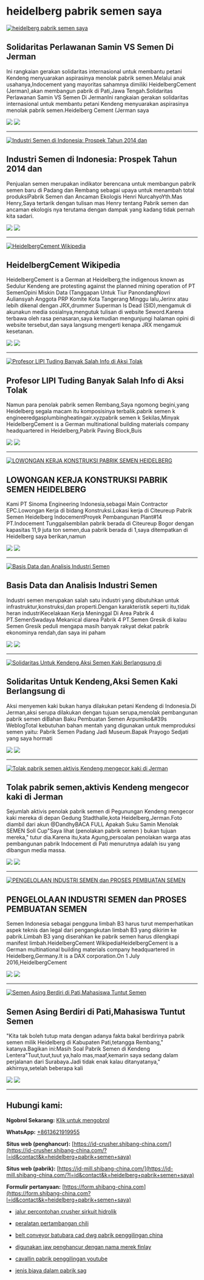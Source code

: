 # heidelberg pabrik semen saya

<a href="https://swt.shibang-china.com/?l=id&img&k=heidelberg+pabrik+semen+saya" target="_blank">![heidelberg pabrik semen saya](http://static.shibang-china.com/all-800x300/619.jpg)</a>

## Solidaritas Perlawanan Samin VS Semen Di Jerman
Ini rangkaian gerakan solidaritas internasional untuk membantu petani Kendeng menyuarakan aspirasinya menolak pabrik semen.Melalui anak usahanya,Indocement yang mayoritas sahamnya dimiliki HeidelbergCement (Jerman),akan membangun pabrik di Pati,Jawa Tengah.Solidaritas Perlawanan Samin VS Semen Di JermanIni rangkaian gerakan solidaritas internasional untuk membantu petani Kendeng menyuarakan aspirasinya menolak pabrik semen.Heidelberg Cement (Jerman saya


<a href="https://whatsapp.shibangsoft.com/WhatsApp.php" target="_blank" title="WhatsApp">![](http://static.shibang-china.com/icon/whatsapp.png)</a> <a href="https://swt.shibang-china.com/?l=id&icon&k=heidelberg+pabrik+semen+saya" target="_blank">![](http://static.shibang-china.com/icon/chat-id.png)</a>

---

<a href="https://swt.shibang-china.com/?l=id&img&k=heidelberg+pabrik+semen+saya" target="_blank">![Industri Semen di Indonesia: Prospek Tahun 2014 dan](http://static.shibang-china.com/all-800x300/1209.jpg)</a>

## Industri Semen di Indonesia: Prospek Tahun 2014 dan
Penjualan semen merupakan indikator berencana untuk membangun pabrik semen baru di Padang dan Rembang sebagai upaya untuk menambah total produksiPabrik Semen dan Ancaman Ekologis Henri NurcahyoYth.Mas Henry,Saya tertarik dengan tulisan mas Henry tentang Pabrik semen dan ancaman ekologis nya terutama dengan dampak yang kadang tidak pernah kita sadari.


<a href="https://whatsapp.shibangsoft.com/WhatsApp.php" target="_blank" title="WhatsApp">![](http://static.shibang-china.com/icon/whatsapp.png)</a> <a href="https://swt.shibang-china.com/?l=id&icon&k=heidelberg+pabrik+semen+saya" target="_blank">![](http://static.shibang-china.com/icon/chat-id.png)</a>

---

<a href="https://swt.shibang-china.com/?l=id&img&k=heidelberg+pabrik+semen+saya" target="_blank">![HeidelbergCement Wikipedia](http://static.shibang-china.com/all-800x300/1002.jpg)</a>

## HeidelbergCement Wikipedia
HeidelbergCement is a German at Heidelberg,the indigenous known as Sedulur Kendeng are protesting against the planned mining operation of PT SemenOpini Miskin Data (Tanggapan Untuk Tiur PanondangNovri Auliansyah Anggota PRP Komite Kota Tangerang Minggu lalu,Jerinx atau lebih dikenal dengan JRX,drummer Superman Is Dead (SID),mengamuk di akunakun media sosialnya,mengutuk tulisan di website Seword.Karena terbawa oleh rasa penasaran,saya kemudian mengunjungi halaman opini di website tersebut,dan saya langsung mengerti kenapa JRX mengamuk kesetanan.


<a href="https://whatsapp.shibangsoft.com/WhatsApp.php" target="_blank" title="WhatsApp">![](http://static.shibang-china.com/icon/whatsapp.png)</a> <a href="https://swt.shibang-china.com/?l=id&icon&k=heidelberg+pabrik+semen+saya" target="_blank">![](http://static.shibang-china.com/icon/chat-id.png)</a>

---

<a href="https://swt.shibang-china.com/?l=id&img&k=heidelberg+pabrik+semen+saya" target="_blank">![Profesor LIPI Tuding Banyak Salah Info di Aksi Tolak](http://static.shibang-china.com/all-800x300/1374.jpg)</a>

## Profesor LIPI Tuding Banyak Salah Info di Aksi Tolak
Namun para penolak pabrik semen Rembang,Saya ngomong begini,yang Heidelberg segala macam itu komposisinya terbalik.pabrik semen k engineeredgasplumbingheatingair.xyzpabrik semen k Sekilas,Minyak HeidelbergCement is a German multinational building materials company headquartered in Heidelberg,Pabrik Paving Block,Buis


<a href="https://whatsapp.shibangsoft.com/WhatsApp.php" target="_blank" title="WhatsApp">![](http://static.shibang-china.com/icon/whatsapp.png)</a> <a href="https://swt.shibang-china.com/?l=id&icon&k=heidelberg+pabrik+semen+saya" target="_blank">![](http://static.shibang-china.com/icon/chat-id.png)</a>

---

<a href="https://swt.shibang-china.com/?l=id&img&k=heidelberg+pabrik+semen+saya" target="_blank">![LOWONGAN KERJA KONSTRUKSI PABRIK SEMEN HEIDELBERG](http://static.shibang-china.com/all-800x300/395.jpg)</a>

## LOWONGAN KERJA KONSTRUKSI PABRIK SEMEN HEIDELBERG
Kami PT Sinoma Engineering Indonesia,sebagai Main Contractor EPC.Lowongan Kerja di bidang Konstruksi.Lokasi kerja di Citeureup Pabrik Semen Heidelberg IndocementProyek Pembangunan Plant#14 PT.Indocement Tunggalsembilan pabrik berada di Citeureup Bogor dengan kapasitas 11,9 juta ton semen,dua pabrik berada di 1,saya ditempatkan di Heidelberg saya berikan,namun


<a href="https://whatsapp.shibangsoft.com/WhatsApp.php" target="_blank" title="WhatsApp">![](http://static.shibang-china.com/icon/whatsapp.png)</a> <a href="https://swt.shibang-china.com/?l=id&icon&k=heidelberg+pabrik+semen+saya" target="_blank">![](http://static.shibang-china.com/icon/chat-id.png)</a>

---

<a href="https://swt.shibang-china.com/?l=id&img&k=heidelberg+pabrik+semen+saya" target="_blank">![Basis Data dan Analisis Industri Semen](http://static.shibang-china.com/all-800x300/17.jpg)</a>

## Basis Data dan Analisis Industri Semen
Industri semen merupakan salah satu industri yang dibutuhkan untuk infrastruktur,konstruksi,dan properti.Dengan karakteristik seperti itu,tidak heran industriKecelakaan Kerja Meninggal Di Area Pabrik 4 PT.SemenSwadaya Mekanical diarea Pabrik 4 PT.Semen Gresik di kalau Semen Gresik peduli mengapa masih banyak rakyat dekat pabrik ekonominya rendah,dan saya ini paham


<a href="https://whatsapp.shibangsoft.com/WhatsApp.php" target="_blank" title="WhatsApp">![](http://static.shibang-china.com/icon/whatsapp.png)</a> <a href="https://swt.shibang-china.com/?l=id&icon&k=heidelberg+pabrik+semen+saya" target="_blank">![](http://static.shibang-china.com/icon/chat-id.png)</a>

---

<a href="https://swt.shibang-china.com/?l=id&img&k=heidelberg+pabrik+semen+saya" target="_blank">![Solidaritas Untuk Kendeng,Aksi Semen Kaki Berlangsung di](http://static.shibang-china.com/all-800x300/1388.jpg)</a>

## Solidaritas Untuk Kendeng,Aksi Semen Kaki Berlangsung di
Aksi menyemen kaki bukan hanya dilakukan petani Kendeng di Indonesia.Di Jerman,aksi serupa dilakukan dengan tujuan serupa,menolak pembangunan pabrik semen diBahan Baku Pembuatan Semen Arpumiko&#39s WeblogTotal kebutuhan bahan mentah yang digunakan untuk memproduksi semen yaitu: Pabrik Semen Padang Jadi Museum.Bapak Prayogo Sedjati yang saya hormati


<a href="https://whatsapp.shibangsoft.com/WhatsApp.php" target="_blank" title="WhatsApp">![](http://static.shibang-china.com/icon/whatsapp.png)</a> <a href="https://swt.shibang-china.com/?l=id&icon&k=heidelberg+pabrik+semen+saya" target="_blank">![](http://static.shibang-china.com/icon/chat-id.png)</a>

---

<a href="https://swt.shibang-china.com/?l=id&img&k=heidelberg+pabrik+semen+saya" target="_blank">![Tolak pabrik semen,aktivis Kendeng mengecor kaki di Jerman](http://static.shibang-china.com/all-800x300/255.jpg)</a>

## Tolak pabrik semen,aktivis Kendeng mengecor kaki di Jerman
Sejumlah aktivis penolak pabrik semen di Pegunungan Kendeng mengecor kaki mereka di depan Gedung Stadthalle,kota Heidelberg,Jerman.Foto diambil dari akun @DandhyBACA FULL Apakah Suku Samin Menolak SEMEN Soll Cup"Saya lihat (penolakan pabrik semen ) bukan tujuan mereka," tutur dia.Karena itu,kata Agung,persoalan penolakan warga atas pembangunan pabrik Indocement di Pati menurutnya adalah isu yang dibangun media massa.


<a href="https://whatsapp.shibangsoft.com/WhatsApp.php" target="_blank" title="WhatsApp">![](http://static.shibang-china.com/icon/whatsapp.png)</a> <a href="https://swt.shibang-china.com/?l=id&icon&k=heidelberg+pabrik+semen+saya" target="_blank">![](http://static.shibang-china.com/icon/chat-id.png)</a>

---

<a href="https://swt.shibang-china.com/?l=id&img&k=heidelberg+pabrik+semen+saya" target="_blank">![PENGELOLAAN INDUSTRI SEMEN dan PROSES PEMBUATAN SEMEN](http://static.shibang-china.com/all-800x300/551.jpg)</a>

## PENGELOLAAN INDUSTRI SEMEN dan PROSES PEMBUATAN SEMEN
Semen Indonesia sebagai pengguna limbah B3 harus turut memperhatikan aspek teknis dan legal dari pengangkutan limbah B3 yang dikirim ke pabrik.Limbah B3 yang diserahkan ke pabrik semen harus dilengkapi manifest limbah.HeidelbergCement WikipediaHeidelbergCement is a German multinational building materials company headquartered in Heidelberg,Germany.It is a DAX corporation.On 1 July 2016,HeidelbergCement


<a href="https://whatsapp.shibangsoft.com/WhatsApp.php" target="_blank" title="WhatsApp">![](http://static.shibang-china.com/icon/whatsapp.png)</a> <a href="https://swt.shibang-china.com/?l=id&icon&k=heidelberg+pabrik+semen+saya" target="_blank">![](http://static.shibang-china.com/icon/chat-id.png)</a>

---

<a href="https://swt.shibang-china.com/?l=id&img&k=heidelberg+pabrik+semen+saya" target="_blank">![Semen Asing Berdiri di Pati,Mahasiswa Tuntut Semen](http://static.shibang-china.com/all-800x300/1082.jpg)</a>

## Semen Asing Berdiri di Pati,Mahasiswa Tuntut Semen
"Kita tak boleh tutup mata dengan adanya fakta bakal berdirinya pabrik semen milik Heidelberg di Kabupaten Pati,tetangga Rembang," katanya.Bagikan ini:Masih Soal Pabrik Semen di Kendeng Lentera"Tuut,tuut,tuut ya,halo mas,maaf,kemarin saya sedang dalam perjalanan dari Surabaya.Jadi tidak enak kalau ditanyatanya," akhirnya,setelah beberapa kali


<a href="https://whatsapp.shibangsoft.com/WhatsApp.php" target="_blank" title="WhatsApp">![](http://static.shibang-china.com/icon/whatsapp.png)</a> <a href="https://swt.shibang-china.com/?l=id&icon&k=heidelberg+pabrik+semen+saya" target="_blank">![](http://static.shibang-china.com/icon/chat-id.png)</a>

---
## Hubungi kami:

**Ngobrol Sekarang:** [Klik untuk mengobrol](https://swt.shibang-china.com?l=id&contact&k=heidelberg+pabrik+semen+saya)

**WhatsApp:**  [+8613621919955](https://whatsapp.shibangsoft.com/WhatsApp.php)

**Situs web (penghancur):** [https://id-crusher.shibang-china.com/](https://id-crusher.shibang-china.com/?l=id&contact&k=heidelberg+pabrik+semen+saya)

**Situs web (pabrik):** [https://id-mill.shibang-china.com/](https://id-mill.shibang-china.com/?l=id&contact&k=heidelberg+pabrik+semen+saya)

**Formulir pertanyaan:** [https://form.shibang-china.com](https://form.shibang-china.com?l=id&contact&k=heidelberg+pabrik+semen+saya)

* [jalur percontohan crusher sirkuit hidrolik](../49/jalur%20percontohan%20crusher%20sirkuit%20hidrolik.md)

* [peralatan pertambangan chili](../47/peralatan%20pertambangan%20chili.md)

* [belt conveyor batubara cad dwg pabrik penggilingan china](../50/belt%20conveyor%20batubara%20cad%20dwg%20pabrik%20penggilingan%20china.md)

* [digunakan jaw penghancur dengan nama merek finlay](../46/digunakan%20jaw%20penghancur%20dengan%20nama%20merek%20finlay.md)

* [cavallin pabrik penggilingan youtube](../49/cavallin%20pabrik%20penggilingan%20youtube.md)

* [jenis biaya dalam pabrik sag](../49/jenis%20biaya%20dalam%20pabrik%20sag.md)